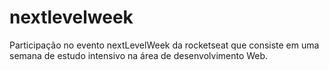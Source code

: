 # nextlevelweek
Participação no evento nextLevelWeek da rocketseat que consiste em uma semana de estudo intensivo na área de desenvolvimento Web.

# 
